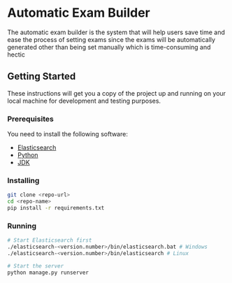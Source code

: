 # Automatic Exam Builder

The automatic exam builder is the system that will help users save time and ease the process of setting exams since the exams will be automatically generated other than being set manually which is time-consuming and hectic

## Getting Started

These instructions will get you a copy of the project up and running on your local machine for development and testing purposes.

### Prerequisites

You need to install the following software:

* [Elasticsearch](https://www.elastic.co/downloads/elasticsearch)
* [Python](https://www.python.org/downloads/)
* [JDK](https://www.oracle.com/java/technologies/javase-downloads.html)

### Installing

```bash
git clone <repo-url>
cd <repo-name>
pip install -r requirements.txt
```

### Running

```bash
# Start Elasticsearch first
./elasticsearch-<version.number>/bin/elasticsearch.bat # Windows
./elasticsearch-<version.number>/bin/elasticsearch # Linux

# Start the server
python manage.py runserver
```

